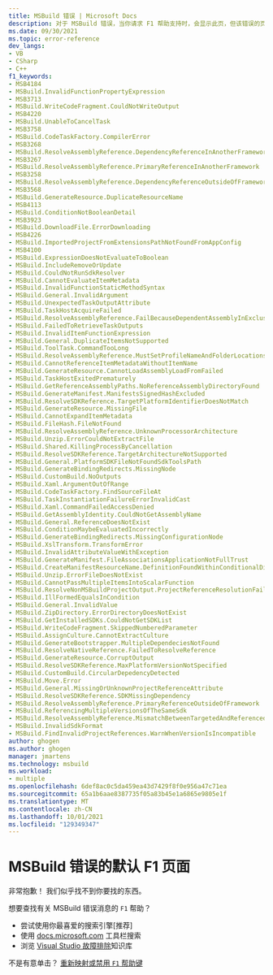 ```yaml
---
title: MSBuild 错误 | Microsoft Docs
description: 对于 MSBuild 错误，当你请求 F1 帮助支持时，会显示此页，但该错误的页面不存在。
ms.date: 09/30/2021
ms.topic: error-reference
dev_langs:
- VB
- CSharp
- C++
f1_keywords:
- MSB4184
- MSBuild.InvalidFunctionPropertyExpression
- MSB3713
- MSBuild.WriteCodeFragment.CouldNotWriteOutput
- MSB4220
- MSBuild.UnableToCancelTask
- MSB3758
- MSBuild.CodeTaskFactory.CompilerError
- MSB3268
- MSBuild.ResolveAssemblyReference.DependencyReferenceInAnotherFramework
- MSB3267
- MSBuild.ResolveAssemblyReference.PrimaryReferenceInAnotherFramework
- MSB3258
- MSBuild.ResolveAssemblyReference.DependencyReferenceOutsideOfFramework
- MSB3568
- MSBuild.GenerateResource.DuplicateResourceName
- MSB4113
- MSBuild.ConditionNotBooleanDetail
- MSB3923
- MSBuild.DownloadFile.ErrorDownloading
- MSB4226
- MSBuild.ImportedProjectFromExtensionsPathNotFoundFromAppConfig
- MSB4100
- MSBuild.ExpressionDoesNotEvaluateToBoolean
- MSBuild.IncludeRemoveOrUpdate
- MSBuild.CouldNotRunSdkResolver
- MSBuild.CannotEvaluateItemMetadata
- MSBuild.InvalidFunctionStaticMethodSyntax
- MSBuild.General.InvalidArgument
- MSBuild.UnexpectedTaskOutputAttribute
- MSBuild.TaskHostAcquireFailed
- MSBuild.ResolveAssemblyReference.FailBecauseDependentAssemblyInExclusionList
- MSBuild.FailedToRetrieveTaskOutputs
- MSBuild.InvalidItemFunctionExpression
- MSBuild.General.DuplicateItemsNotSupported
- MSBuild.ToolTask.CommandTooLong
- MSBuild.ResolveAssemblyReference.MustSetProfileNameAndFolderLocations
- MSBuild.CannotReferenceItemMetadataWithoutItemName
- MSBuild.GenerateResource.CannotLoadAssemblyLoadFromFailed
- MSBuild.TaskHostExitedPrematurely
- MSBuild.GetReferenceAssemblyPaths.NoReferenceAssemblyDirectoryFound
- MSBuild.GenerateManifest.ManifestsSignedHashExcluded
- MSBuild.ResolveSDKReference.TargetPlatformIdentifierDoesNotMatch
- MSBuild.GenerateResource.MissingFile
- MSBuild.CannotExpandItemMetadata
- MSBuild.FileHash.FileNotFound
- MSBuild.ResolveAssemblyReference.UnknownProcessorArchitecture
- MSBuild.Unzip.ErrorCouldNotExtractFile
- MSBuild.Shared.KillingProcessByCancellation
- MSBuild.ResolveSDKReference.TargetArchitectureNotSupported
- MSBuild.General.PlatformSDKFileNotFoundSdkToolsPath
- MSBuild.GenerateBindingRedirects.MissingNode
- MSBuild.CustomBuild.NoOutputs
- MSBuild.Xaml.ArgumentOutOfRange
- MSBuild.CodeTaskFactory.FindSourceFileAt
- MSBuild.TaskInstantiationFailureErrorInvalidCast
- MSBuild.Xaml.CommandFailedAccessDenied
- MSBuild.GetAssemblyIdentity.CouldNotGetAssemblyName
- MSBuild.General.ReferenceDoesNotExist
- MSBuild.ConditionMaybeEvaluatedIncorrectly
- MSBuild.GenerateBindingRedirects.MissingConfigurationNode
- MSBuild.XslTransform.TransformError
- MSBuild.InvalidAttributeValueWithException
- MSBuild.GenerateManifest.FileAssociationsApplicationNotFullTrust
- MSBuild.CreateManifestResourceName.DefinitionFoundWithinConditionalDirective
- MSBuild.Unzip.ErrorFileDoesNotExist
- MSBuild.CannotPassMultipleItemsIntoScalarFunction
- MSBuild.ResolveNonMSBuildProjectOutput.ProjectReferenceResolutionFailure
- MSBuild.IllFormedEqualsInCondition
- MSBuild.General.InvalidValue
- MSBuild.ZipDirectory.ErrorDirectoryDoesNotExist
- MSBuild.GetInstalledSDKs.CouldNotGetSDKList
- MSBuild.WriteCodeFragment.SkippedNumberedParameter
- MSBuild.AssignCulture.CannotExtractCulture
- MSBuild.GenerateBootstrapper.MultipleDependeciesNotFound
- MSBuild.ResolveNativeReference.FailedToResolveReference
- MSBuild.GenerateResource.CorruptOutput
- MSBuild.ResolveSDKReference.MaxPlatformVersionNotSpecified
- MSBuild.CustomBuild.CircularDepedencyDetected
- MSBuild.Move.Error
- MSBuild.General.MissingOrUnknownProjectReferenceAttribute
- MSBuild.ResolveSDKReference.SDKMissingDependency
- MSBuild.ResolveAssemblyReference.PrimaryReferenceOutsideOfFramework
- MSBuild.ReferencingMultipleVersionsOfTheSameSdk
- MSBuild.ResolveAssemblyReference.MismatchBetweenTargetedAndReferencedArchOfImplementation
- MSBuild.InvalidSdkFormat
- MSBuild.FindInvalidProjectReferences.WarnWhenVersionIsIncompatible
author: ghogen
ms.author: ghogen
manager: jmartens
ms.technology: msbuild
ms.workload:
- multiple
ms.openlocfilehash: 6def8ac0c5da459ea43d7429f8f0e956a47c71ea
ms.sourcegitcommit: 65a1b6aae8387735f05a83b45e1a6865e9805e1f
ms.translationtype: MT
ms.contentlocale: zh-CN
ms.lasthandoff: 10/01/2021
ms.locfileid: "129349347"
---
```

# <a name="default-f1-page-for-msbuild-errors"></a>MSBuild 错误的默认 F1 页面

非常抱歉！ 我们似乎找不到你要找的东西。

想要查找有关 MSBuild 错误消息的 `F1` 帮助？
- 尝试使用你最喜爱的搜索引擎[推荐]
- 使用 [docs.microsoft.com](/) 工具栏搜索 
- 浏览 [Visual Studio 故障排除](/troubleshoot/visualstudio/welcome-visual-studio/)知识库

不是有意单击？ [重新映射或禁用 `F1` 帮助键](../ide/not-in-toc/change-f1-help-key.md)
